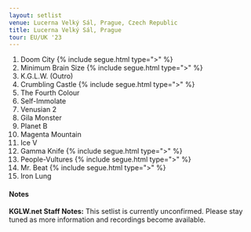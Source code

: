 ```yaml
---
layout: setlist
venue: Lucerna Velký Sál, Prague, Czech Republic
title: Lucerna Velký Sál, Prague
tour: EU/UK '23
---
```


1. Doom City {% include segue.html type=">" %}
2. Minimum Brain Size {% include segue.html type=">" %}
3. K.G.L.W. (Outro)
4. Crumbling Castle {% include segue.html type=">" %}
5. The Fourth Colour
6. Self-Immolate
7. Venusian 2
8. Gila Monster
9. Planet B
10. Magenta Mountain
11. Ice V
12. Gamma Knife {% include segue.html type=">" %}
13. People-Vultures {% include segue.html type=">" %}
14. Mr. Beat {% include segue.html type=">" %}
15. Iron Lung

#### Notes

**KGLW.net Staff Notes:**
This setlist is currently unconfirmed. Please stay tuned as more information and recordings become available.
